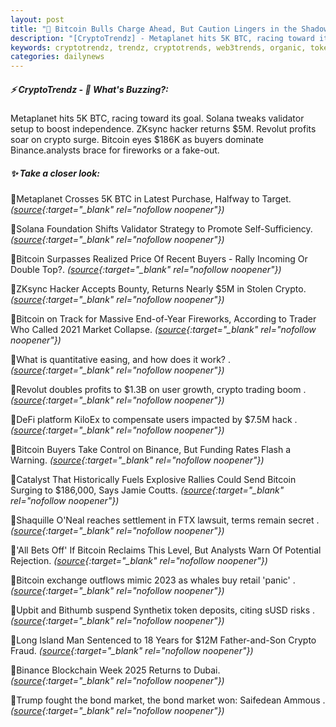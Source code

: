 ```yaml
---
layout: post
title: "🌌 Bitcoin Bulls Charge Ahead, But Caution Lingers in the Shadows Bitcoin News"
description: "[CryptoTrendz] - Metaplanet hits 5K BTC, racing toward its goal. Solana tweaks validator setup to boost independence. ZKsync hacker returns $5M. Revolut profits soar on crypto surge. Bitcoin eyes $186K as buyers dominate Binance.analysts brace for fireworks or a fake-out."
keywords: cryptotrendz, trendz, cryptotrends, web3trends, organic, token, trading, Dogecoin, Bitcoin, FTX, crypto, Market, BTC
categories: dailynews
---
```


##### ⚡ CryptoTrendz - 📌 *What's Buzzing?:*

Metaplanet hits 5K BTC, racing toward its goal. Solana tweaks validator setup to boost independence. ZKsync hacker returns $5M. Revolut profits soar on crypto surge. Bitcoin eyes $186K as buyers dominate Binance.analysts brace for fireworks or a fake-out.

##### ✨ *Take a closer look:*


🔹Metaplanet Crosses 5K BTC in Latest Purchase, Halfway to Target. *([source](https://s.avyag.com/s4bm){:target="_blank" rel="nofollow noopener"})*

🔹Solana Foundation Shifts Validator Strategy to Promote Self-Sufficiency. *([source](https://s.avyag.com/t0lc){:target="_blank" rel="nofollow noopener"})*

🔹Bitcoin Surpasses Realized Price Of Recent Buyers - Rally Incoming Or Double Top?. *([source](https://s.avyag.com/qbol){:target="_blank" rel="nofollow noopener"})*

🔹ZKsync Hacker Accepts Bounty, Returns Nearly $5M in Stolen Crypto. *([source](https://s.avyag.com/d99u){:target="_blank" rel="nofollow noopener"})*

🔹Bitcoin on Track for Massive End-of-Year Fireworks, According to Trader Who Called 2021 Market Collapse. *([source](https://s.avyag.com/vjqr){:target="_blank" rel="nofollow noopener"})*

🔹What is quantitative easing, and how does it work? . *([source](https://s.avyag.com/m47z){:target="_blank" rel="nofollow noopener"})*

🔹Revolut doubles profits to $1.3B on user growth, crypto trading boom . *([source](https://s.avyag.com/mm5k){:target="_blank" rel="nofollow noopener"})*

🔹DeFi platform KiloEx to compensate users impacted by $7.5M hack . *([source](https://s.avyag.com/04wq){:target="_blank" rel="nofollow noopener"})*

🔹Bitcoin Buyers Take Control on Binance, But Funding Rates Flash a Warning. *([source](https://s.avyag.com/f8mb){:target="_blank" rel="nofollow noopener"})*

🔹Catalyst That Historically Fuels Explosive Rallies Could Send Bitcoin Surging to $186,000, Says Jamie Coutts. *([source](https://s.avyag.com/o4bj){:target="_blank" rel="nofollow noopener"})*

🔹Shaquille O'Neal reaches settlement in FTX lawsuit, terms remain secret . *([source](https://s.avyag.com/rsuv){:target="_blank" rel="nofollow noopener"})*

🔹'All Bets Off' If Bitcoin Reclaims This Level, But Analysts Warn Of Potential Rejection. *([source](https://s.avyag.com/d05h){:target="_blank" rel="nofollow noopener"})*

🔹Bitcoin exchange outflows mimic 2023 as whales buy retail 'panic' . *([source](https://s.avyag.com/was5){:target="_blank" rel="nofollow noopener"})*

🔹Upbit and Bithumb suspend Synthetix token deposits, citing sUSD risks . *([source](https://s.avyag.com/w7vf){:target="_blank" rel="nofollow noopener"})*

🔹Long Island Man Sentenced to 18 Years for $12M Father-and-Son Crypto Fraud. *([source](https://s.avyag.com/ei02){:target="_blank" rel="nofollow noopener"})*

🔹Binance Blockchain Week 2025 Returns to Dubai. *([source](https://s.avyag.com/s5z3){:target="_blank" rel="nofollow noopener"})*

🔹Trump fought the bond market, the bond market won: Saifedean Ammous . *([source](https://s.avyag.com/xejp){:target="_blank" rel="nofollow noopener"})*
